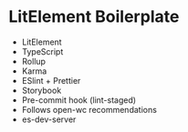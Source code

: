 # LitElement Boilerplate

 - LitElement
 - TypeScript
 - Rollup
 - Karma
 - ESlint + Prettier
 - Storybook
 - Pre-commit hook (lint-staged)
 - Follows open-wc recommendations
 - es-dev-server